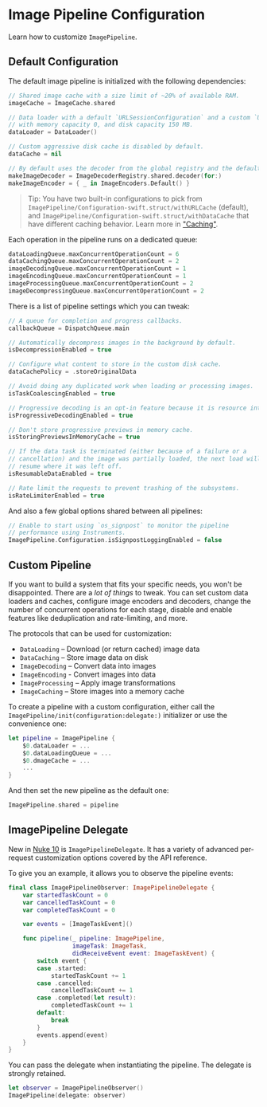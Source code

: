 # Image Pipeline Configuration

Learn how to customize ``ImagePipeline``.

## Default Configuration

The default image pipeline is initialized with the following dependencies:

```swift
// Shared image cache with a size limit of ~20% of available RAM.
imageCache = ImageCache.shared

// Data loader with a default `URLSessionConfiguration` and a custom `URLCache`
// with memory capacity 0, and disk capacity 150 MB.
dataLoader = DataLoader()

// Custom aggressive disk cache is disabled by default.
dataCache = nil

// By default uses the decoder from the global registry and the default encoder.
makeImageDecoder = ImageDecoderRegistry.shared.decoder(for:)
makeImageEncoder = { _ in ImageEncoders.Default() }
```

> Tip: You have two built-in configurations to pick from ``ImagePipeline/Configuration-swift.struct/withURLCache`` (default), and ``ImagePipeline/Configuration-swift.struct/withDataCache`` that have different caching behavior. Learn more in ["Caching"](<doc:caching>).

Each operation in the pipeline runs on a dedicated queue:

```swift
dataLoadingQueue.maxConcurrentOperationCount = 6
dataCachingQueue.maxConcurrentOperationCount = 2
imageDecodingQueue.maxConcurrentOperationCount = 1
imageEncodingQueue.maxConcurrentOperationCount = 1
imageProcessingQueue.maxConcurrentOperationCount = 2
imageDecompressingQueue.maxConcurrentOperationCount = 2
```

There is a list of pipeline settings which you can tweak:

```swift
// A queue for completion and progress callbacks.
callbackQueue = DispatchQueue.main

// Automatically decompress images in the background by default.
isDecompressionEnabled = true

// Configure what content to store in the custom disk cache.
dataCachePolicy = .storeOriginalData

// Avoid doing any duplicated work when loading or processing images.
isTaskCoalescingEnabled = true

// Progressive decoding is an opt-in feature because it is resource intensive.
isProgressiveDecodingEnabled = true

// Don't store progressive previews in memory cache.
isStoringPreviewsInMemoryCache = true

// If the data task is terminated (either because of a failure or a
// cancellation) and the image was partially loaded, the next load will
// resume where it was left off.
isResumableDataEnabled = true

// Rate limit the requests to prevent trashing of the subsystems.
isRateLimiterEnabled = true
```

And also a few global options shared between all pipelines:

```swift
// Enable to start using `os_signpost` to monitor the pipeline
// performance using Instruments.
ImagePipeline.Configuration.isSignpostLoggingEnabled = false
```

## Custom Pipeline

If you want to build a system that fits your specific needs, you won't be disappointed. There are a _lot of things_ to tweak. You can set custom data loaders and caches, configure image encoders and decoders, change the number of concurrent operations for each stage, disable and enable features like deduplication and rate-limiting, and more.

The protocols that can be used for customization:

- ``DataLoading`` – Download (or return cached) image data
- ``DataCaching`` – Store image data on disk
- ``ImageDecoding`` – Convert data into images
- ``ImageEncoding`` - Convert images into data
- ``ImageProcessing`` – Apply image transformations
- ``ImageCaching`` – Store images into a memory cache

To create a pipeline with a custom configuration, either call the ``ImagePipeline/init(configuration:delegate:)`` initializer or use the convenience one:

```swift
let pipeline = ImagePipeline {
    $0.dataLoader = ...
    $0.dataLoadingQueue = ...
    $0.dmageCache = ...
    ...
}
```

And then set the new pipeline as the default one:

```swift
ImagePipeline.shared = pipeline
```

## ImagePipeline Delegate

New in [Nuke 10](https://github.com/kean/Nuke/releases/tag/10.0.0) is ``ImagePipelineDelegate``. It has a variety of advanced per-request customization options covered by the API reference.

To give you an example, it allows you to observe the pipeline events:

```swift
final class ImagePipelineObserver: ImagePipelineDelegate {
    var startedTaskCount = 0
    var cancelledTaskCount = 0
    var completedTaskCount = 0

    var events = [ImageTaskEvent]()

    func pipeline(_ pipeline: ImagePipeline,
                  imageTask: ImageTask,
                  didReceiveEvent event: ImageTaskEvent) {
        switch event {
        case .started:
            startedTaskCount += 1
        case .cancelled:
            cancelledTaskCount += 1
        case .completed(let result):
            completedTaskCount += 1
        default:
            break
        }
        events.append(event)
    }
}
```

You can pass the delegate when instantiating the pipeline. The delegate is strongly retained.

```swift
let observer = ImagePipelineObserver()
ImagePipeline(delegate: observer)
```
